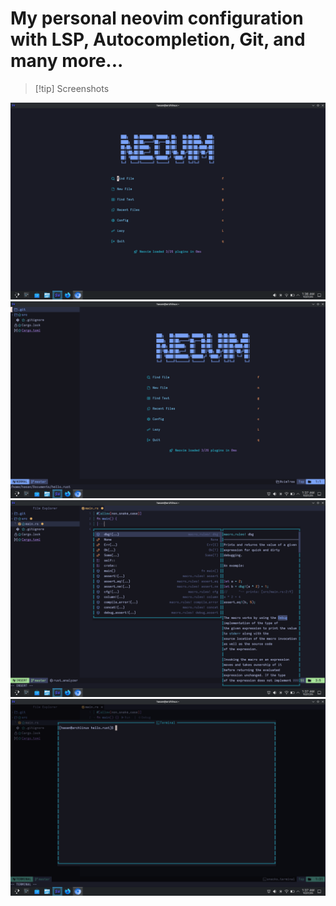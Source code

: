 # My personal neovim configuration with LSP, Autocompletion, Git, and many more...


> [!tip] Screenshots

<img src="./src/images/Screenshot_20251021_013648.png">

<img src="./src/images/Screenshot_20251021_013702.png">

<img src="./src/images/Screenshot_20251021_013730.png">

<img src="./src/images/Screenshot_20251021_013744.png">
